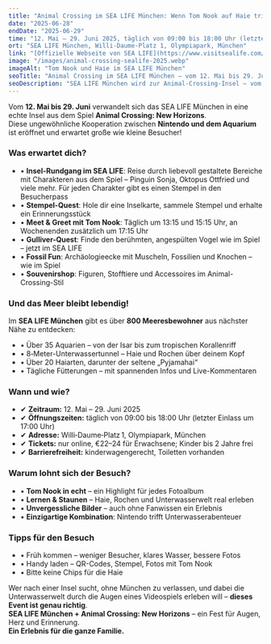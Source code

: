 ```yaml
---
title: "Animal Crossing im SEA LIFE München: Wenn Tom Nook auf Haie trifft"
date: "2025-06-28"
endDate: "2025-06-29"
time: "12. Mai – 29. Juni 2025, täglich von 09:00 bis 18:00 Uhr (letzter Einlass um 17:00 Uhr)"
ort: "SEA LIFE München, Willi‑Daume‑Platz 1, Olympiapark, München"
link: "[Offizielle Webseite von SEA LIFE](https://www.visitsealife.com/muenchen/das-erwartet-euch/termine-und-veranstaltungen/animal-crossing-new-horizons/)"
image: "/images/animal-crossing-sealife-2025.webp"
imageAlt: "Tom Nook und Haie im SEA LIFE München"
seoTitle: "Animal Crossing im SEA LIFE München – vom 12. Mai bis 29. Juni 2025"
seoDescription: "SEA LIFE München wird zur Animal-Crossing-Insel – vom 12. Mai bis 29. Juni 2025: Stempel, Quests, Tom Nook, Unterwassertunnel und über 20 Haiarten."
---
```


Vom **12. Mai bis 29. Juni** verwandelt sich das SEA LIFE München in eine echte Insel aus dem Spiel **Animal Crossing: New Horizons**.  
Diese ungewöhnliche Kooperation zwischen **Nintendo und dem Aquarium** ist eröffnet und erwartet große wie kleine Besucher!

### Was erwartet dich?

- • **Insel-Rundgang im SEA LIFE**: Reise durch liebevoll gestaltete Bereiche mit Charakteren aus dem Spiel – Pinguin Sonja, Oktopus Ottfried und viele mehr. Für jeden Charakter gibt es einen Stempel in den Besucherpass  
- • **Stempel-Quest**: Hole dir eine Inselkarte, sammele Stempel und erhalte ein Erinnerungsstück  
- • **Meet & Greet mit Tom Nook**: Täglich um 13:15 und 15:15 Uhr, an Wochenenden zusätzlich um 17:15 Uhr  
- • **Gulliver-Quest**: Finde den berühmten, angespülten Vogel wie im Spiel – jetzt im SEA LIFE  
- • **Fossil Fun**: Archäologieecke mit Muscheln, Fossilien und Knochen – wie im Spiel  
- • **Souvenirshop**: Figuren, Stofftiere und Accessoires im Animal-Crossing-Stil  

### Und das Meer bleibt lebendig!

Im **SEA LIFE München** gibt es über **800 Meeresbewohner** aus nächster Nähe zu entdecken:

- • Über 35 Aquarien – von der Isar bis zum tropischen Korallenriff  
- • 8‑Meter-Unterwassertunnel – Haie und Rochen über deinem Kopf  
- • Über 20 Haiarten, darunter der seltene „Pyjamahai“  
- • Tägliche Fütterungen – mit spannenden Infos und Live-Kommentaren  

### Wann und wie?

- ✔ **Zeitraum:** 12. Mai – 29. Juni 2025  
- ✔ **Öffnungszeiten:** täglich von 09:00 bis 18:00 Uhr (letzter Einlass um 17:00 Uhr)  
- ✔ **Adresse:** Willi‑Daume‑Platz 1, Olympiapark, München  
- ✔ **Tickets:** nur online, €22–24 für Erwachsene; Kinder bis 2 Jahre frei  
- ✔ **Barrierefreiheit:** kinderwagengerecht, Toiletten vorhanden  

### Warum lohnt sich der Besuch?

- • **Tom Nook in echt** – ein Highlight für jedes Fotoalbum  
- • **Lernen & Staunen** – Haie, Rochen und Unterwasserwelt real erleben  
- • **Unvergessliche Bilder** – auch ohne Fanwissen ein Erlebnis  
- • **Einzigartige Kombination**: Nintendo trifft Unterwasserabenteuer  

### Tipps für den Besuch

- • Früh kommen – weniger Besucher, klares Wasser, bessere Fotos  
- • Handy laden – QR-Codes, Stempel, Fotos mit Tom Nook  
- • Bitte keine Chips für die Haie  

Wer nach einer Insel sucht, ohne München zu verlassen, und dabei die Unterwasserwelt durch die Augen eines Videospiels erleben will – **dieses Event ist genau richtig**.  
**SEA LIFE München + Animal Crossing: New Horizons** – ein Fest für Augen, Herz und Erinnerung.  
**Ein Erlebnis für die ganze Familie.**
